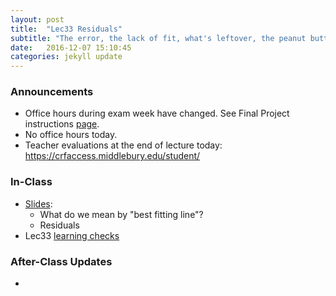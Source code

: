 ```yaml
---
layout: post
title:  "Lec33 Residuals"
subtitle: "The error, the lack of fit, what's leftover, the peanut butter at the bottom of the jar."
date:   2016-12-07 15:10:45
categories: jekyll update
---
```




### Announcements

* Office hours during exam week have changed. See Final Project instructions 
<a href = "{{ site.baseurl}}/assets/Final_Project/final_project_outline.html#administrative_notes" target= "_blank">page</a>.
* No office hours today.
* Teacher evaluations at the end of lecture today: <https://crfaccess.middlebury.edu/student/>



### In-Class

* <a href = "{{ site.baseurl }}/assets/4-Regression/residuals.html" target = "_blank">Slides</a>:
    + What do we mean by "best fitting line"?
    + Residuals
* Lec33 <a href = "{{ site.baseurl }}/assets/LC/residuals.html" target = "_blank">learning checks</a>



### After-Class Updates

* 
